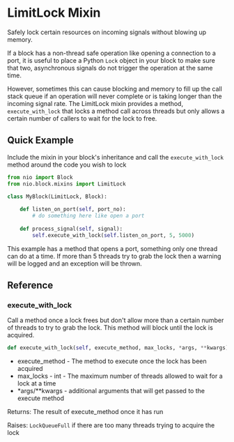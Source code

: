 # LimitLock Mixin

Safely lock certain resources on incoming signals without blowing up memory.

If a block has a non-thread safe operation like opening a connection to a port, it is useful to place a Python `Lock` object in your block to make sure that two, asynchronous signals do not trigger the operation at the same time. 

However, sometimes this can cause blocking and memory to fill up the call stack queue if an operation will never complete or is taking longer than the incoming signal rate. The LimitLock mixin provides a method, `execute_with_lock` that locks a method call across threads but only allows a certain number of callers to wait for the lock to free.

## Quick Example

Include the mixin in your block's inheritance and call the `execute_with_lock` method around the code you wish to lock

```python
from nio import Block
from nio.block.mixins import LimitLock

class MyBlock(LimitLock, Block):
    
    def listen_on_port(self, port_no):
        # do something here like open a port
        
    def process_signal(self, signal):
        self.execute_with_lock(self.listen_on_port, 5, 5000)
```

This example has a method that opens a port, something only one thread can do at a time. If more than 5 threads try to grab the lock then a warning will be logged and an exception will be thrown.

## Reference

### execute_with_lock

Call a method once a lock frees but don't allow more than a certain number of threads to try to grab the lock. This method will block until the lock is acquired.

```python
def execute_with_lock(self, execute_method, max_locks, *args, **kwargs)
```

* execute_method - The method to execute once the lock has been acquired
* max_locks - int - The maximum number of threads allowed to wait for a lock at a time
* *args/**kwargs - additional arguments that will get passed to the execute method

Returns: The result of execute_method once it has run

Raises: `LockQueueFull` if there are too many threads trying to acquire the lock